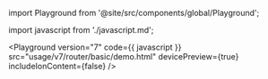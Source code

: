 import Playground from '@site/src/components/global/Playground';

import javascript from './javascript.md';

<Playground
  version="7"
  code={{ javascript }}
  src="usage/v7/router/basic/demo.html"
  devicePreview={true}
  includeIonContent={false}
/>

